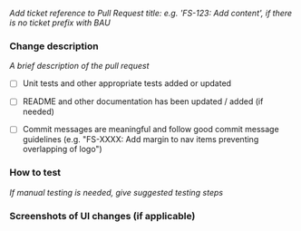 _Add ticket reference to Pull Request title: e.g. 'FS-123: Add content', if there is no ticket prefix with BAU_


### Change description
_A brief description of the pull request_ 

- [ ] Unit tests and other appropriate tests added or updated
- [ ] README and other documentation has been updated / added (if needed)
- [ ] Commit messages are meaningful and follow good commit message guidelines (e.g. "FS-XXXX: Add margin to nav items preventing overlapping of logo")


### How to test
_If manual testing is needed, give suggested testing steps_


### Screenshots of UI changes (if applicable)
